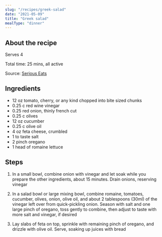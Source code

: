 ```yaml
---
slug: "/recipes/greek-salad"
date: "2021-05-09"
title: "Greek salad"
mealType: "dinner"
---
```


## About the recipe

Serves 4

Total time: 25 mins, all active

Source: [Serious Eats](https://www.seriouseats.com/recipes/2017/08/print/the-best-greek-salad-tomato-feta-summer-recipe.html)

## Ingredients

- 12 oz tomato, cherry, or any kind chopped into bite sized chunks
- 0.25 c red wine vinegar
- 0.25 red onion, thinly french cut
- 0.25 c olives
- 12 oz cucumber
- 0.25 c olive oil
- 4 oz feta cheese, crumbled
- 1 to taste salt
- 2 pinch oregano
- 1 head of romaine lettuce

## Steps

1. In a small bowl, combine onion with vinegar and let soak while you prepare the other ingredients, about 15 minutes. Drain onions, reserving vinegar

2. In a salad bowl or large mixing bowl, combine romaine, tomatoes, cucumber, olives, onion, olive oil, and about 2 tablespoons (30ml) of the vinegar left over from quick-pickling onion. Season with salt and one large pinch of oregano, toss gently to combine, then adjust to taste with more salt and vinegar, if desired

3. Lay slabs of feta on top, sprinkle with remaining pinch of oregano, and drizzle with olive oil. Serve, soaking up juices with bread
